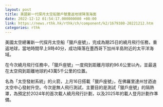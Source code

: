 ```yaml
---
layout: post
title: 美國新一代探月太空船獵戶號重返地球降落海面
date: 2022-12-12 01:54:17.000000000 +08:00
link: https://news.rthk.hk/rthk/ch/component/k2/1679380-20221212.htm
categories: rthk
---
```


美國太空總署新一代探月太空船「獵戶座號」，完成為期25日的繞月飛行任務，重返地球，當地時間早上9時40分，成功降落在墨西哥下加州半島附近的太平洋海域。

在今次繞月飛行任務中，「獵戶座號」一度飛到距離月球約96.6公里以內，並最遠在太空飛到距離地球約43萬5千公里的位置。

名為「太空發射系統」的火箭，上月16日搭載「獵戶座號」，在佛羅里達州甘迺迪太空中心發射升空。今次是無人飛行測試，主要目的是測試「獵戶座號」的隔熱罩，為預定於2024年的首次載人繞月飛行計劃，以及2025年的載人登月計劃作準備。
